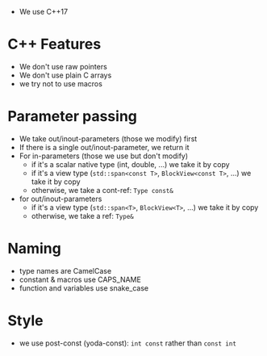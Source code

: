 * We use C++17

# C++ Features
* We don't use raw pointers
* We don't use plain C arrays
* we try not to use macros

# Parameter passing
* We take out/inout-parameters (those we modify) first
* If there is a single out/inout-parameter, we return it
* For in-parameters (those we use but don't modify)
  - if it's a scalar native type (int, double, ...) we take it by copy
  - if it's a view type (`std::span<const T>`, `BlockView<const T>`, ...) we take it by copy
  - otherwise, we take a cont-ref: `Type const&`
* for out/inout-parameters
  - if it's a view type (`std::span<T>`, `BlockView<T>`, ...) we take it by copy
  - otherwise, we take a ref: `Type&`

# Naming
* type names are CamelCase
* constant & macros use CAPS_NAME
* function and variables use snake_case

# Style
* we use post-const (yoda-const): `int const` rather than `const int`
